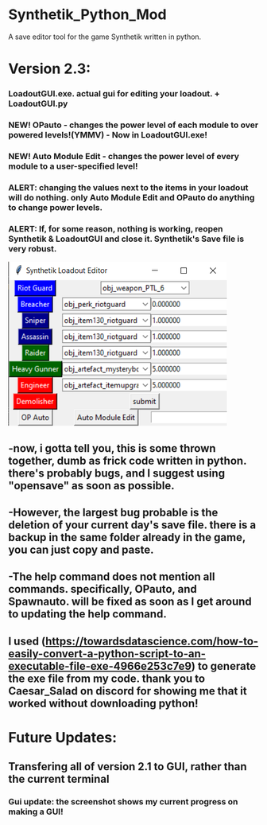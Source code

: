# Synthetik_Python_Mod
A save editor tool for the game Synthetik written in python.

# Version 2.3:
### LoadoutGUI.exe. actual gui for editing your loadout. + LoadoutGUI.py
### NEW! OPauto - changes the power level of each module to over powered levels!(YMMV) - Now in LoadoutGUI.exe!
### NEW! Auto Module Edit - changes the power level of every module to a user-specified level!
### ALERT: changing the values next to the items in your loadout will do nothing. only Auto Module Edit and OPauto do anything to change power levels.
### ALERT: If, for some reason, nothing is working, reopen Synthetik & LoadoutGUI and close it. Synthetik's Save file is very robust.
![LoadoutGUI](https://github.com/Builder-roberts/Synthetik_Python_Mod/blob/main/Screenshot%20(4).png?raw=true)


## -now, i gotta tell you, this is some thrown together, dumb as frick code written in python. there's probably bugs, and I suggest using "opensave" as soon as possible.
## -However, the largest bug probable is the deletion of your current day's save file. there is a backup in the same folder already in the game, you can just copy and paste.
## -The help command does not mention all commands. specifically, OPauto, and Spawnauto. will be fixed as soon as I get around to updating the help command.
## I used (https://towardsdatascience.com/how-to-easily-convert-a-python-script-to-an-executable-file-exe-4966e253c7e9) to generate the exe file from my code. thank you to Caesar_Salad on discord for showing me that it worked without downloading python!

# Future Updates:
## Transfering all of version 2.1 to GUI, rather than the current terminal

### Gui update: the screenshot shows my current progress on making a GUI!
